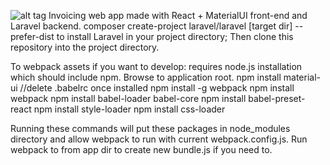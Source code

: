 ![alt tag](https://googledrive.com/host/0B1f8PNGaySaRVHVtRWdaNkkxWFE)
Invoicing web app made with React + MaterialUI front-end and Laravel backend. composer create-project laravel/laravel [target dir] --prefer-dist to install Laravel in your project directory; 
Then clone this repository into the project directory.

To webpack assets if you want to develop: requires node.js installation which should include npm. Browse to application root. 
npm install material-ui //delete .babelrc once installed 
npm install -g webpack 
npm install webpack 
npm install babel-loader babel-core 
npm install babel-preset-react 
npm install style-loader 
npm install css-loader

Running these commands will put these packages in node_modules directory and allow webpack to run with current webpack.config.js. 
Run webpack to from app dir to create new bundle.js if you need to.